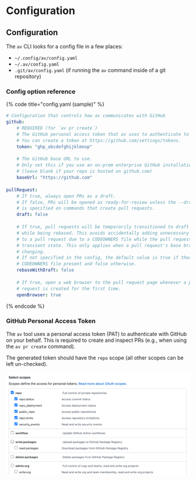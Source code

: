 # Configuration

## Configuration

The `av` CLI looks for a config file in a few places:

* `~/.config/av/config.yaml`
* `~/.av/config.yaml`
* `.git/av/config.yaml` (if running the `av` command inside of a git repository)

### Config option reference

{% code title="config.yaml (sample)" %}
```yaml
# Configuration that controls how av communicates with GitHub 
github:
    # REQUIRED (for `av pr create`)
    # The GitHub personal access token that av uses to authenticate to GitHub
    # You can create a token at https://github.com/settings/tokens.
    token: "ghp_abcdefghijklmnop"

    # The GitHub base URL to use.
    # Only set this if you use an on-prem enterprise GitHub installation
    # (leave blank if your repo is hosted on github.com)
    baseUrl: "https://github.com"

pullRequest:
    # If true, always open PRs as a draft.
    # If false, PRs will be opened as ready-for-review unless the --draft flag
    # is specified on commands that create pull requests.
    draft: false
    
    # If true, pull requests will be temporarily transitioned to draft state
    # while being rebased. This avoids accidentally adding unnecessary reviewers
    # to a pull request due to a CODEOWNERS file while the pull request is in a
    # transient state. This only applies when a pull request's base branch is
    # changing.
    # If not specified in the config, the default value is true if there is a
    # CODEOWNERS file present and false otherwise.
    rebaseWithDraft: false
    
    # If true, open a web browser to the pull request page whenever a pull
    # request is created for the first time.
    openBrowser: true
```
{% endcode %}

### GitHub Personal Access Token

The `av` tool uses a personal access token (PAT) to authenticate with GitHub on your behalf. This is required to create and inspect PRs (e.g., when using the `av pr create` command).

The generated token should have the `repo` scope (all other scopes can be left un-checked).

![Required permissions for the GitHub personal access token that you will use with av](<../../.gitbook/assets/Screen Shot 2022-05-26 at 11.20.35 AM.png>)
